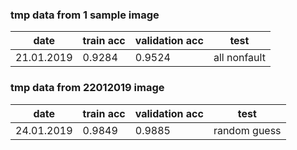 ### tmp data from 1 sample image

| date | train acc | validation acc | test | 
| ---- | ----- | ---- | ---------- |
| 21.01.2019 | 0.9284 | 0.9524 | all nonfault | 

### tmp data from 22012019 image

| date | train acc | validation acc | test | 
| ---- | ----- | ---- | ---------- |
| 24.01.2019 | 0.9849 | 0.9885 | random guess | 